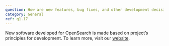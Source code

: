 ```yaml
---
question: How are new features, bug fixes, and other development decisions made?
category: General
ref: q1.17
---
```


New software developed for OpenSearch is made based on project’s principles for development. To learn more, visit our [website](https://opensearch.org/).